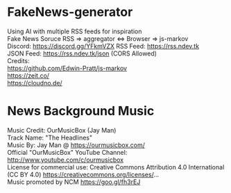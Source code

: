 # FakeNews-generator
Using AI with multiple RSS feeds for inspiration  
Fake News Soruce RSS => aggregator <=> Browser => js-markov  
Discord: https://discord.gg/YFkmVZX
RSS Feed: https://rss.ndev.tk  
JSON Feed: https://rss.ndev.tk/json (CORS Allowed)  
Credits:  
https://github.com/Edwin-Pratt/js-markov  
https://zeit.co/  
https://cloudno.de/

# News Background Music
Music Credit: OurMusicBox (Jay Man)  
Track Name: "The Headlines"  
Music By: Jay Man @ https://ourmusicbox.com/  
Official "OurMusicBox" YouTube Channel: http://www.youtube.com/c/ourmusicbox  
License for commercial use: Creative Commons Attribution 4.0 International (CC BY 4.0) https://creativecommons.org/licenses/...  
Music promoted by NCM https://goo.gl/fh3rEJ
